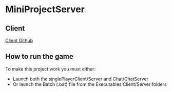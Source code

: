 # MiniProjectServer

## Client
[Client Github](https://github.com/kmortensenf/MiniProjectClient)

## How to run the game

To make this project work you must either:

- Launch both the singlePlayerClient/Server and Chat/ChatServer
- Or launch the Batch (.bat) file from the Executables Client/Server folders
